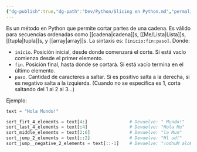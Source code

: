 ```yaml
---
{"dg-publish":true,"dg-path":"Dev/Python/Slicing en Python.md","permalink":"/dev/python/slicing-en-python/","created":"2024-09-13T16:12","updated":"2024-09-13T16:28"}
---
```


Es un método en Python que permite cortar partes de una cadena. Es válido para secuencias ordenadas como [[cadena\|cadena]]s, [[Me/Lista\|Lista]]s, [[tupla\|tupla]]s, y [[array\|array]]s. La sintaxis es: `[inicio:fin:paso]`. Donde:
- `inicio`. Posición inicial, desde donde comenzará el corte. Si está vacío comienza desde el primer elemento.
- `fin`. Posición final, hasta donde se cortará. Si está vacío termina en el último elemento.
- `paso`. Cantidad de caracteres a saltar. Si es positivo salta a la derecha, si es negativo salta a la izquierda. (Cuando no se especifica es 1, corta saltando del 1 al 2 al 3...)

Ejemplo:
```py
text = "Hola Mundo!"

sort_firt_4_elements = text[4:]                # Devuelve: " Mundo!"
sort_last_4_elements = text[:4]                # Devuelve: "Hola Mu"
sort_middle_elements = text[2:6]               # Devuelve: "la Mun"
sort_jump_2_elements = text[::2]               # Devuelve: "Hl ud!"
sort_jump__negative_2_elements = text[::-1]    # Devuelve: "!odnuM aloH"
```